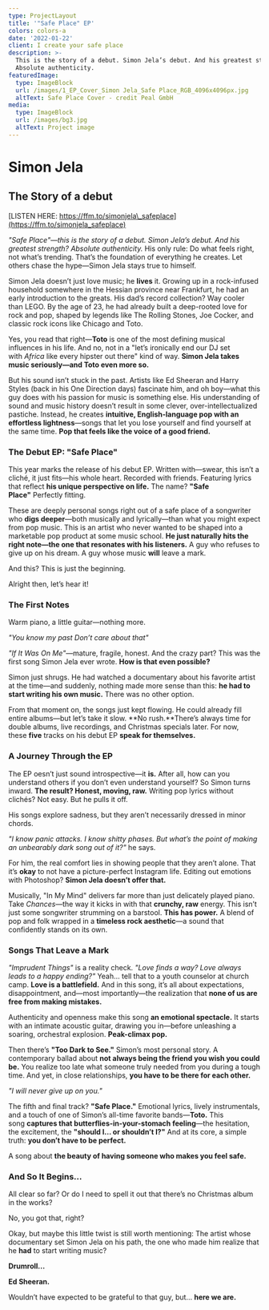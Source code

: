 ```yaml
---
type: ProjectLayout
title: '"Safe Place" EP'
colors: colors-a
date: '2022-01-22'
client: I create your safe place
description: >-
  This is the story of a debut. Simon Jela’s debut. And his greatest strength?
  Absolute authenticity.
featuredImage:
  type: ImageBlock
  url: /images/1_EP_Cover_Simon Jela_Safe Place_RGB_4096x4096px.jpg
  altText: Safe Place Cover - credit Peal GmbH
media:
  type: ImageBlock
  url: /images/bg3.jpg
  altText: Project image
---
```

# **Simon Jela**

## **The Story of a debut**

[LISTEN HERE: https://ffm.to/simonjela\_safeplace](https://ffm.to/simonjela_safeplace)

*"Safe Place"—this is the story of a debut. Simon Jela’s debut. And his greatest strength? Absolute authenticity.*
His only rule: Do what feels right, not what’s trending. That’s the foundation of everything he creates. Let others chase the hype—Simon Jela stays true to himself.

Simon Jela doesn’t just love music; he **lives** it. Growing up in a rock-infused household somewhere in the Hessian province near Frankfurt, he had an early introduction to the greats. His dad’s record collection? Way cooler than LEGO. By the age of 23, he had already built a deep-rooted love for rock and pop, shaped by legends like The Rolling Stones, Joe Cocker, and classic rock icons like Chicago and Toto.

Yes, you read that right—**Toto** is one of the most defining musical influences in his life. And no, not in a "let’s ironically end our DJ set with *Africa* like every hipster out there" kind of way. **Simon Jela takes music seriously—and Toto even more so.**

But his sound isn’t stuck in the past. Artists like Ed Sheeran and Harry Styles (back in his One Direction days) fascinate him, and oh boy—what this guy does with his passion for music is something else. His understanding of sound and music history doesn’t result in some clever, over-intellectualized pastiche. Instead, he creates **intuitive, English-language pop with an effortless lightness**—songs that let you lose yourself and find yourself at the same time. **Pop that feels like the voice of a good friend.**

### **The Debut EP: "Safe Place"**

This year marks the release of his debut EP. Written with—swear, this isn’t a cliché, it just fits—his whole heart. Recorded with friends. Featuring lyrics that reflect **his unique perspective on life.** The name? **"Safe Place"** Perfectly fitting.

These are deeply personal songs right out of a safe place of a songwriter who **digs deeper**—both musically and lyrically—than what you might expect from pop music. This is an artist who never wanted to be shaped into a marketable pop product at some music school. **He just naturally hits the right note—the one that resonates with his listeners.** A guy who refuses to give up on his dream. A guy whose music **will** leave a mark.

And this? This is just the beginning.

Alright then, let’s hear it!

### **The First Notes**

Warm piano, a little guitar—nothing more.

*"You know my past
Don’t care about that"*

*"If It Was On Me"*—mature, fragile, honest.
And the crazy part? This was the first song Simon Jela ever wrote. **How is that even possible?**

Simon just shrugs. He had watched a documentary about his favorite artist at the time—and suddenly, nothing made more sense than this: **he had to start writing his own music.** There was no other option.

From that moment on, the songs just kept flowing. He could already fill entire albums—but let’s take it slow. \*\*No rush.\*\*There’s always time for double albums, live recordings, and Christmas specials later. For now, these **five** tracks on his debut EP **speak for themselves.**

### **A Journey Through the EP**

The EP oesn’t just sound introspective—it **is.** After all, how can you understand others if you don’t even understand yourself? So Simon turns inward. **The result? Honest, moving, raw.** Writing pop lyrics without clichés? Not easy. But he pulls it off.

His songs explore sadness, but they aren’t necessarily dressed in minor chords.

*"I know panic attacks. I know shitty phases. But what’s the point of making an unbearably dark song out of it?"* he says.

For him, the real comfort lies in showing people that they aren’t alone. That it’s **okay** to not have a picture-perfect Instagram life. Editing out emotions with Photoshop? **Simon Jela doesn’t offer that.**

Musically, "In My Mind" delivers far more than just delicately played piano. Take *Chances*—the way it kicks in with that **crunchy, raw** energy. This isn’t just some songwriter strumming on a barstool. **This has power.** A blend of pop and folk wrapped in a **timeless rock aesthetic**—a sound that confidently stands on its own.

### **Songs That Leave a Mark**

*"Imprudent Things"* is a reality check.
*"Love finds a way? Love always leads to a happy ending?"*
Yeah… tell that to a youth counselor at church camp. **Love is a battlefield.** And in this song, it’s all about expectations, disappointment, and—most importantly—the realization that **none of us are free from making mistakes.**

Authenticity and openness make this song **an emotional spectacle.** It starts with an intimate acoustic guitar, drawing you in—before unleashing a soaring, orchestral explosion. **Peak-climax pop.**

Then there’s **"Too Dark to See."**
Simon’s most personal story. A contemporary ballad about **not always being the friend you wish you could be.** You realize too late what someone truly needed from you during a tough time. And yet, in close relationships, **you have to be there for each other.**

*"I will never give up on you."*

The fifth and final track? **"Safe Place."** Emotional lyrics, lively instrumentals, and a touch of one of Simon’s all-time favorite bands—**Toto.** This song **captures that butterflies-in-your-stomach feeling**—the hesitation, the excitement, the **"should I… or shouldn’t I?"** And at its core, a simple truth: **you don’t have to be perfect.**

A song about **the beauty of having someone who makes you feel safe.**

### **And So It Begins...**

All clear so far? Or do I need to spell it out that there’s no Christmas album in the works?

No, you got that, right?

Okay, but maybe this little twist is still worth mentioning: The artist whose documentary set Simon Jela on his path, the one who made him realize that he **had** to start writing music?

**Drumroll...**

**Ed Sheeran.**

Wouldn’t have expected to be grateful to that guy, but…
**here we are.**
